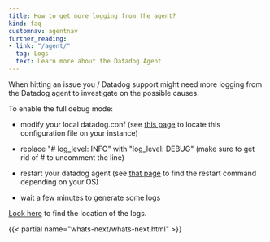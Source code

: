 ```yaml
---
title: How to get more logging from the agent?
kind: faq
customnav: agentnav
further_reading:
- link: "/agent/"
  tag: Logs
  text: Learn more about the Datadog Agent
---
```


When hitting an issue you / Datadog support might need more logging from the Datadog agent to investigate on the possible causes.

To enable the full debug mode:

- modify your local datadog.conf (see [this page](/agent/faq/where-is-the-configuration-file-for-the-agent) to locate this configuration file on your instance)

- replace "# log_level: INFO" with "log_level: DEBUG" (make sure to get rid of # to uncomment the line)

- restart your datadog agent (see [that page](/agent/faq/start-stop-restart-the-datadog-agent) to find the restart command depending on your OS)

- wait a few minutes to generate some logs

[Look here](/agent/faq/log-locations) to find the location of the logs.

{{< partial name="whats-next/whats-next.html" >}}